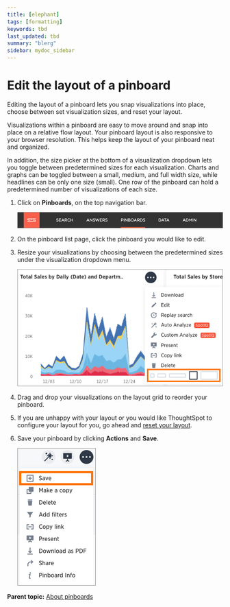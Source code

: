 ```yaml
---
title: [elephant]
tags: [formatting]
keywords: tbd
last_updated: tbd
summary: "blerg"
sidebar: mydoc_sidebar
---
```

# Edit the layout of a pinboard

Editing the layout of a pinboard lets you snap visualizations into place, choose between set visualization sizes, and reset your layout.

Visualizations within a pinboard are easy to move around and snap into place on a relative flow layout. Your pinboard layout is also responsive to your browser resolution. This helps keep the layout of your pinboard neat and organized.

In addition, the size picker at the bottom of a visualization dropdown lets you toggle between predetermined sizes for each visualization. Charts and graphs can be toggled between a small, medium, and full width size, while headlines can be only one size (small). One row of the pinboard can hold a predetermined number of visualizations of each size.

1.   Click on **Pinboards**, on the top navigation bar. 

     ![](../../../shared/conrefs/../../images/click_pinboards_icon.png "Pinboards") 

2.   On the pinboard list page, click the pinboard you would like to edit. 
3.   Resize your visualizations by choosing between the predetermined sizes under the visualization dropdown menu. 

     ![](../../../images/resize_pinboard_visualization.png "Resize your visualization") 

4.   Drag and drop your visualizations on the layout grid to reorder your pinboard. 
5.   If you are unhappy with your layout or you would like ThoughtSpot to configure your layout for you, go ahead and [reset your layout](reset_the_layout_of_a_pinboard.html#). 
6.   Save your pinboard by clicking **Actions** and **Save**. 

     ![](../../../shared/conrefs/../../images/save_a_pinboard.png "Save your pinboard") 


**Parent topic:** [About pinboards](../../../pages/end_user_guide/pinboards/about_pinboards.html)

